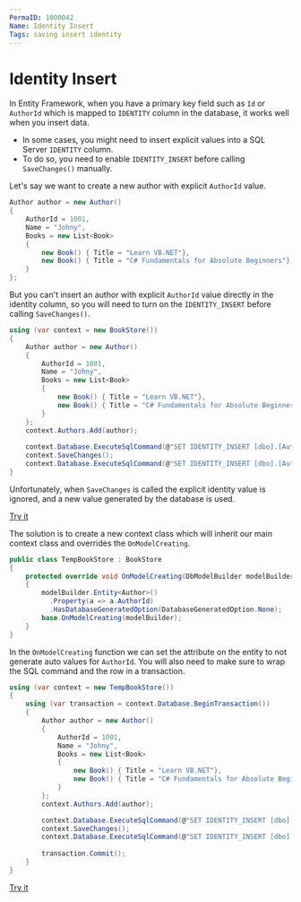 ```yaml
---
PermaID: 1000042
Name: Identity Insert
Tags: saving insert identity
---
```


# Identity Insert

In Entity Framework, when you have a primary key field such as `Id` or `AuthorId` which is mapped to `IDENTITY` column in the database, it works well when you insert data. 

 - In some cases, you might need to insert explicit values into a SQL Server `IDENTITY` column. 
 - To do so, you need to enable `IDENTITY_INSERT` before calling `SaveChanges()` manually.

Let's say we want to create a new author with explicit `AuthorId` value.

```csharp
Author author = new Author()
{
    AuthorId = 1001,
    Name = "Johny",
    Books = new List<Book>
    {
        new Book() { Title = "Learn VB.NET"},
        new Book() { Title = "C# Fundamentals for Absolute Beginners"},
    }
};
```

But you can't insert an author with explicit `AuthorId` value directly in the identity column, so you will need to turn on the `IDENTITY_INSERT` before calling `SaveChanges()`.

```csharp
using (var context = new BookStore())
{
    Author author = new Author()
    {
        AuthorId = 1001,
        Name = "Johny",
        Books = new List<Book>
        {
            new Book() { Title = "Learn VB.NET"},
            new Book() { Title = "C# Fundamentals for Absolute Beginners"},
        }
    };
    context.Authors.Add(author);
    
    context.Database.ExecuteSqlCommand(@"SET IDENTITY_INSERT [dbo].[Authors] ON");
    context.SaveChanges();
    context.Database.ExecuteSqlCommand(@"SET IDENTITY_INSERT [dbo].[Authors] OFF");
}
```

Unfortunately, when `SaveChanges` is called the explicit identity value is ignored, and a new value generated by the database is used.

[Try it](https://dotnetfiddle.net/DiyoRQ)

The solution is to create a new context class which will inherit our main context class and overrides the `OnModelCreating`. 

```csharp
public class TempBookStore : BookStore
{
    protected override void OnModelCreating(DbModelBuilder modelBuilder)
    {
        modelBuilder.Entity<Author>()
          .Property(a => a.AuthorId)
          .HasDatabaseGeneratedOption(DatabaseGeneratedOption.None);
        base.OnModelCreating(modelBuilder);
    }
}
```

In the `OnModelCreating` function we can set the attribute on the entity to not generate auto values for `AuthorId`. You will also need to make sure to wrap the SQL command and the row in a transaction.

```csharp
using (var context = new TempBookStore())
{
    using (var transaction = context.Database.BeginTransaction())
    {
        Author author = new Author()
        {
            AuthorId = 1001,
            Name = "Johny",
            Books = new List<Book>
            {
                new Book() { Title = "Learn VB.NET"},
                new Book() { Title = "C# Fundamentals for Absolute Beginners"},
            }
        };
        context.Authors.Add(author);

        context.Database.ExecuteSqlCommand(@"SET IDENTITY_INSERT [dbo].[Authors] ON");
        context.SaveChanges();
        context.Database.ExecuteSqlCommand(@"SET IDENTITY_INSERT [dbo].[Authors] OFF");
            
        transaction.Commit();
    }
}
```

[Try it](https://dotnetfiddle.net/6mK4lk)